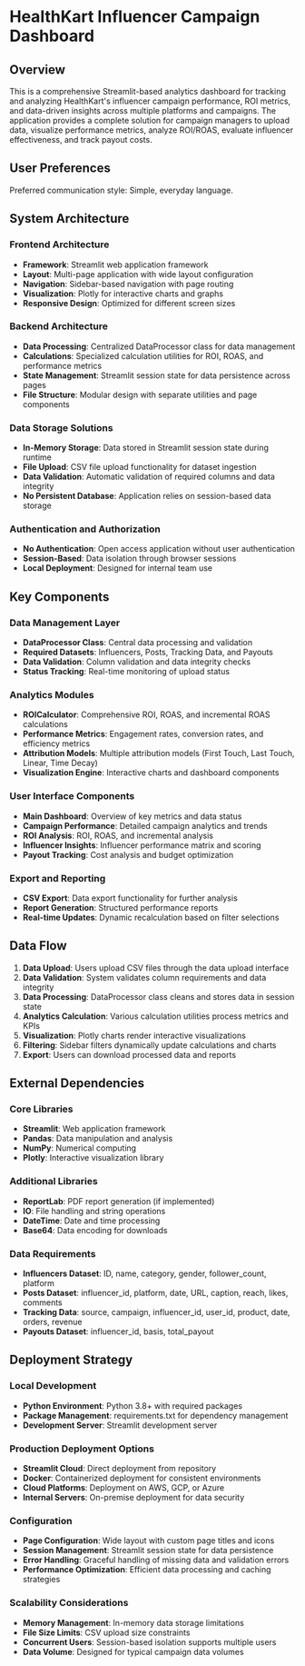 # HealthKart Influencer Campaign Dashboard

## Overview

This is a comprehensive Streamlit-based analytics dashboard for tracking and analyzing HealthKart's influencer campaign performance, ROI metrics, and data-driven insights across multiple platforms and campaigns. The application provides a complete solution for campaign managers to upload data, visualize performance metrics, analyze ROI/ROAS, evaluate influencer effectiveness, and track payout costs.

## User Preferences

Preferred communication style: Simple, everyday language.

## System Architecture

### Frontend Architecture
- **Framework**: Streamlit web application framework
- **Layout**: Multi-page application with wide layout configuration
- **Navigation**: Sidebar-based navigation with page routing
- **Visualization**: Plotly for interactive charts and graphs
- **Responsive Design**: Optimized for different screen sizes

### Backend Architecture
- **Data Processing**: Centralized DataProcessor class for data management
- **Calculations**: Specialized calculation utilities for ROI, ROAS, and performance metrics
- **State Management**: Streamlit session state for data persistence across pages
- **File Structure**: Modular design with separate utilities and page components

### Data Storage Solutions
- **In-Memory Storage**: Data stored in Streamlit session state during runtime
- **File Upload**: CSV file upload functionality for dataset ingestion
- **Data Validation**: Automatic validation of required columns and data integrity
- **No Persistent Database**: Application relies on session-based data storage

### Authentication and Authorization
- **No Authentication**: Open access application without user authentication
- **Session-Based**: Data isolation through browser sessions
- **Local Deployment**: Designed for internal team use

## Key Components

### Data Management Layer
- **DataProcessor Class**: Central data processing and validation
- **Required Datasets**: Influencers, Posts, Tracking Data, and Payouts
- **Data Validation**: Column validation and data integrity checks
- **Status Tracking**: Real-time monitoring of upload status

### Analytics Modules
- **ROICalculator**: Comprehensive ROI, ROAS, and incremental ROAS calculations
- **Performance Metrics**: Engagement rates, conversion rates, and efficiency metrics
- **Attribution Models**: Multiple attribution models (First Touch, Last Touch, Linear, Time Decay)
- **Visualization Engine**: Interactive charts and dashboard components

### User Interface Components
- **Main Dashboard**: Overview of key metrics and data status
- **Campaign Performance**: Detailed campaign analytics and trends
- **ROI Analysis**: ROI, ROAS, and incremental analysis
- **Influencer Insights**: Influencer performance matrix and scoring
- **Payout Tracking**: Cost analysis and budget optimization

### Export and Reporting
- **CSV Export**: Data export functionality for further analysis
- **Report Generation**: Structured performance reports
- **Real-time Updates**: Dynamic recalculation based on filter selections

## Data Flow

1. **Data Upload**: Users upload CSV files through the data upload interface
2. **Data Validation**: System validates column requirements and data integrity
3. **Data Processing**: DataProcessor class cleans and stores data in session state
4. **Analytics Calculation**: Various calculation utilities process metrics and KPIs
5. **Visualization**: Plotly charts render interactive visualizations
6. **Filtering**: Sidebar filters dynamically update calculations and charts
7. **Export**: Users can download processed data and reports

## External Dependencies

### Core Libraries
- **Streamlit**: Web application framework
- **Pandas**: Data manipulation and analysis
- **NumPy**: Numerical computing
- **Plotly**: Interactive visualization library

### Additional Libraries
- **ReportLab**: PDF report generation (if implemented)
- **IO**: File handling and string operations
- **DateTime**: Date and time processing
- **Base64**: Data encoding for downloads

### Data Requirements
- **Influencers Dataset**: ID, name, category, gender, follower_count, platform
- **Posts Dataset**: influencer_id, platform, date, URL, caption, reach, likes, comments
- **Tracking Data**: source, campaign, influencer_id, user_id, product, date, orders, revenue
- **Payouts Dataset**: influencer_id, basis, total_payout

## Deployment Strategy

### Local Development
- **Python Environment**: Python 3.8+ with required packages
- **Package Management**: requirements.txt for dependency management
- **Development Server**: Streamlit development server

### Production Deployment Options
- **Streamlit Cloud**: Direct deployment from repository
- **Docker**: Containerized deployment for consistent environments
- **Cloud Platforms**: Deployment on AWS, GCP, or Azure
- **Internal Servers**: On-premise deployment for data security

### Configuration
- **Page Configuration**: Wide layout with custom page titles and icons
- **Session Management**: Streamlit session state for data persistence
- **Error Handling**: Graceful handling of missing data and validation errors
- **Performance Optimization**: Efficient data processing and caching strategies

### Scalability Considerations
- **Memory Management**: In-memory data storage limitations
- **File Size Limits**: CSV upload size constraints
- **Concurrent Users**: Session-based isolation supports multiple users
- **Data Volume**: Designed for typical campaign data volumes